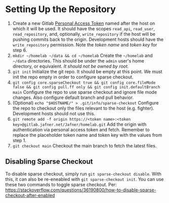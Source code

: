 # Setting Up the Repository
1. Create a new Gitlab [Personal Access Token](https://gitlab.jafner.net/-/profile/personal_access_tokens) named after the host on which it will be used. It should have the scopes `read_api`, `read_user`, `read_repository`, and, optionally, `write_repository` if the host will be pushing commits back to the origin. Development hosts should have the `write_repository` permission. Note the *token name* and *token key* for step 6.
2. `mkdir ~/homelab ~/data && cd ~/homelab` Create the `~/homelab` and `~/data` directories. This should be under the `admin` user's home directory, or equivalent. *It should not be owned by root.*
3. `git init` Initialize the git repo. It should be empty at this point. We must init the repo empty in order to configure sparse checkout. 
4. `git config core.sparseCheckout true && git config core.fileMode false && git config pull.ff only && git config init.defaultBranch main` Configure the repo to use sparse checkout and ignore file mode changes. Also configure default branch and pull behavior. 
5. (Optional) `echo "$HOSTNAME/" > .git/info/sparse-checkout` Configure the repo to checkout only the files relevant to the host (e.g. fighter). Development hosts should not use this. 
6. `git remote add -f origin https://<token name>:<token key>@gitlab.jafner.net/Jafner/homelab.git` Add the origin with authentication via personal access token and fetch. Remember to replace the placeholder token name and token key with the values from step 1.
7. `git checkout main` Checkout the main branch to fetch the latest files. 

## Disabling Sparse Checkout
To disable sparse checkout, simply run `git sparse-checkout disable`. 
With this, it can also be re-eneabled with `git sparse-checkout init`.
You can use these two commands to toggle sparse checkout.
Per: https://stackoverflow.com/questions/36190800/how-to-disable-sparse-checkout-after-enabled